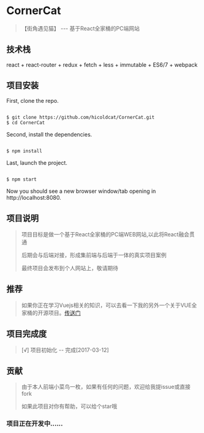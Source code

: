 CornerCat
=========

> 【街角遇见猫】 --- 基于React全家桶的PC端网站

技术栈
------

react + react-router + redux + fetch + less + immutable + ES6/7 + webpack

项目安装
--------

First, clone the repo.

```bash

$ git clone https://github.com/hicoldcat/CornerCat.git
$ cd CornerCat

```

Second, install the dependencies.

```bash

$ npm install

```

Last, launch the project.

```bash

$ npm start

```

Now you should see a new browser window/tab opening in http://localhost:8080.

项目说明
--------

> 项目目标是做一个基于React全家桶的PC端WEB网站,以此将React融会贯通
>
> 后期会与后端对接，形成集前端与后端于一体的真实项目案例
>
> 最终项目会发布到个人网站上，敬请期待

推荐
----

> 如果你正在学习Vuejs相关的知识，可以去看一下我的另外一个关于VUE全家桶的开源项目。[传送门](https://github.com/hicoldcat/TimeCat.git)

项目完成度
----------

> [√] 项目初始化 -- 完成[2017-03-12]

贡献
----

> 由于本人前端小菜鸟一枚，如果有任何的问题，欢迎给我提issue或直接fork
>
> 如果此项目对你有帮助，可以给个star哦

### 项目正在开发中......
